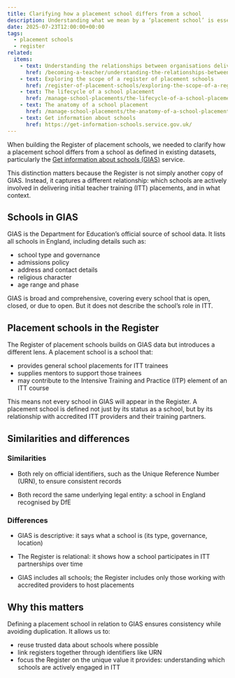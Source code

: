 ```yaml
---
title: Clarifying how a placement school differs from a school
description: Understanding what we mean by a ‘placement school’ is essential to building the register
date: 2025-07-23T12:00:00+00:00
tags:
  - placement schools
  - register
related:
  items:
    - text: Understanding the relationships between organisations delivering initial teacher training
      href: /becoming-a-teacher/understanding-the-relationships-between-organisations-delivering-initial-teacher-training/
    - text: Exploring the scope of a register of placement schools
      href: /register-of-placement-schools/exploring-the-scope-of-a-register-of-placement-schools/
    - text: The lifecycle of a school placement
      href: /manage-school-placements/the-lifecycle-of-a-school-placement/
    - text: The anatomy of a school placement
      href: /manage-school-placements/the-anatomy-of-a-school-placement/
    - text: Get information about schools
      href: https://get-information-schools.service.gov.uk/
---
```


When building the Register of placement schools, we needed to clarify how a placement school differs from a school as defined in existing datasets, particularly the [Get information about schools (GIAS)](https://get-information-schools.service.gov.uk/) service.

This distinction matters because the Register is not simply another copy of GIAS. Instead, it captures a different relationship: which schools are actively involved in delivering initial teacher training (ITT) placements, and in what context.

## Schools in GIAS

GIAS is the Department for Education’s official source of school data. It lists all schools in England, including details such as:

- school type and governance
- admissions policy
- address and contact details
- religious character
- age range and phase

GIAS is broad and comprehensive, covering every school that is open, closed, or due to open. But it does not describe the school’s role in ITT.

## Placement schools in the Register

The Register of placement schools builds on GIAS data but introduces a different lens. A placement school is a school that:

- provides general school placements for ITT trainees
- supplies mentors to support those trainees
- may contribute to the Intensive Training and Practice (ITP) element of an ITT course

This means not every school in GIAS will appear in the Register. A placement school is defined not just by its status as a school, but by its relationship with accredited ITT providers and their training partners.

## Similarities and differences

### Similarities

- Both rely on official identifiers, such as the Unique Reference Number (URN), to ensure consistent records

- Both record the same underlying legal entity: a school in England recognised by DfE

### Differences

- GIAS is descriptive: it says what a school is (its type, governance, location)

- The Register is relational: it shows how a school participates in ITT partnerships over time

- GIAS includes all schools; the Register includes only those working with accredited providers to host placements

## Why this matters

Defining a placement school in relation to GIAS ensures consistency while avoiding duplication. It allows us to:

- reuse trusted data about schools where possible
- link registers together through identifiers like URN
- focus the Register on the unique value it provides: understanding which schools are actively engaged in ITT
